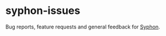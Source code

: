 # syphon-issues
Bug reports, feature requests and general feedback for [Syphon](https://www.roeybiran.com/apps/syphon).
